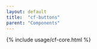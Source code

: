 ```yaml
---
layout: default
title:  "cf-buttons"
parent: "Components"
---
```


{% include usage/cf-core.html %}
